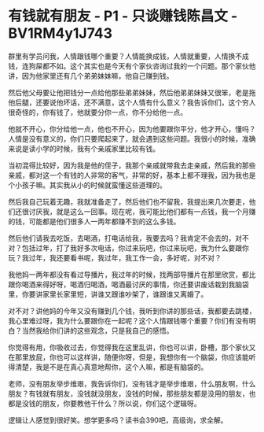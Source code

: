 # 有钱就有朋友 - P1 - 只谈赚钱陈昌文 - BV1RM4y1J743

群里有学员问我，人情跟钱哪个重要？人情能换成钱，人情就重要，人情换不成钱，连狗屎都不如。这个其实也是今天有个家伙咨询过我的一个问题。那个家伙他讲，因为他家里还有几个弟弟妹妹嘛，他自己赚到钱。

然后他父母要让他把钱分一点给他那些弟弟妹妹，然后他弟弟妹妹又很笨，老是拖他后腿，还要说他坏话，还不满意，这个人情有什么意义？我告诉你们，这个穷人很奇怪的，你有钱了，他就要分你一点，你不分给他一点。

他就不开心，你分给他一点，他也不开心，因为他要跟你平分，他才开心，懂吗？人情是没有意义的，你们只要爬起来了，就会遇到这些问题。我很小的时候，准确来说是读小学的时候，我有个亲戚家里比较有钱。

当初混得比较好，因为我是他的侄子，我那个亲戚就带我去走亲戚，然后我的那些亲戚，都对这一个有钱的人非常的客气，非常的好，基本上都不理我，因为我也是个小孩子嘛。其实我从小的时候就蛮懂这些道理的。

然后我自己玩着无趣，我就准备走了，然后他们也不留我，我提出来几次要走，他们还很讨厌我，就是这么一回事。现在呢，我可能比他们都有一点钱，我一个月赚的钱，可能都是他们很多人一两年都赚不到的这么多钱。

然后他们请我去吃饭，去喝酒，打电话给我，我要去吗？我肯定不会去的，对不对？包括过年，打了我好多次电话，你过来玩吧，你过来玩吧，我为什么要跟你玩？我过年，我还要看书呢，我过年，我工作一会，多好呢，对不对？

我他妈一两年都没有看过导播片，我过年的时候，找两部导播片在那里欣赏，都比跟你喝酒来得好呀，喝酒归喝酒，喝酒最讨厌的事情，你还要讲废话栽到我脑袋里，你要讲家里长家里短，讲谁又跟谁吵架了，谁跟谁又离婚了。

对不对？讲他妈的今年又没有赚到几个钱，我听到你讲的那些话，我都要去跳楼，我心里难过呀，我为什么要跟你在一起呢？这个人情跟钱哪个重要？你们有没有明白？当然我给你们讲的这些观念，只是我自己的感悟。

你觉得有用，你吸收过去，你觉得我在这里乱讲，你也可以讲，卧槽，那个家伙又在那里放屁，你也可以这样讲，随便你呀，但是，我想你有一个脑袋，你应该能听得清楚，我是不是在真心真意地帮你，这个人嘛，都是有脑袋的。

老师，没有朋友举步维艰，我告诉你们，没有钱才是举步维艰，什么朋友啊，什么朋友？有钱就有朋友，没钱就没朋友，没钱的时候，那些朋友都是没用的朋友，也都是没钱的朋友，你要教他干什么？所以说，你们这个逻辑呀。

逻辑让人感觉到很好笑。想学更多吗？读书会390吧，高级询，求全解。